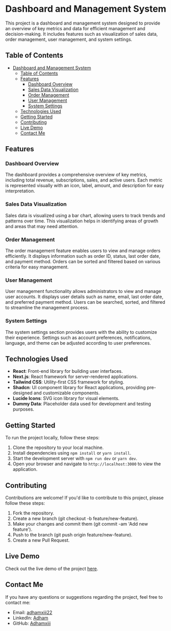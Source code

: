 # Dashboard and Management System

This project is a dashboard and management system designed to provide an overview of key metrics and data for efficient management and decision-making. It includes features such as visualization of sales data, order management, user management, and system settings.

## Table of Contents

- [Dashboard and Management System](#dashboard-and-management-system)
  - [Table of Contents](#table-of-contents)
  - [Features](#features)
    - [Dashboard Overview](#dashboard-overview)
    - [Sales Data Visualization](#sales-data-visualization)
    - [Order Management](#order-management)
    - [User Management](#user-management)
    - [System Settings](#system-settings)
  - [Technologies Used](#technologies-used)
  - [Getting Started](#getting-started)
  - [Contributing](#contributing)
  - [Live Demo](#live-demo)
  - [Contact Me](#contact-me)

## Features

### Dashboard Overview

The dashboard provides a comprehensive overview of key metrics, including total revenue, subscriptions, sales, and active users. Each metric is represented visually with an icon, label, amount, and description for easy interpretation.

### Sales Data Visualization

Sales data is visualized using a bar chart, allowing users to track trends and patterns over time. This visualization helps in identifying areas of growth and areas that may need attention.

### Order Management

The order management feature enables users to view and manage orders efficiently. It displays information such as order ID, status, last order date, and payment method. Orders can be sorted and filtered based on various criteria for easy management.

### User Management

User management functionality allows administrators to view and manage user accounts. It displays user details such as name, email, last order date, and preferred payment method. Users can be searched, sorted, and filtered to streamline the management process.

### System Settings

The system settings section provides users with the ability to customize their experience. Settings such as account preferences, notifications, language, and theme can be adjusted according to user preferences.

## Technologies Used

- **React**: Front-end library for building user interfaces.
- **Next.js**: React framework for server-rendered applications.
- **Tailwind CSS**: Utility-first CSS framework for styling.
- **Shadcn**: UI component library for React applications, providing pre-designed and customizable components.
- **Lucide Icons**: SVG icon library for visual elements.
- **Dummy Data**: Placeholder data used for development and testing purposes.

## Getting Started

To run the project locally, follow these steps:

1. Clone the repository to your local machine.
2. Install dependencies using `npm install` or `yarn install`.
3. Start the development server with `npm run dev` or `yarn dev`.
4. Open your browser and navigate to `http://localhost:3000` to view the application.

## Contributing

Contributions are welcome! If you'd like to contribute to this project, please follow these steps:

1. Fork the repository.
2. Create a new branch (git checkout -b feature/new-feature).
3. Make your changes and commit them (git commit -am 'Add new feature').
4. Push to the branch (git push origin feature/new-feature).
5. Create a new Pull Request.

## Live Demo

Check out the live demo of the project [here](https://basic-dashboard-theta.vercel.app/).

## Contact Me

If you have any questions or suggestions regarding the project, feel free to contact me:

- Email: [adhamxiii22](mailto:adhamxiii22@gmail.com)
- LinkedIn: [Adham](https://www.linkedin.com/in/adhamnasser/)
- GitHub: [Adhamxiii](https://github.com/Adhamxiii)
